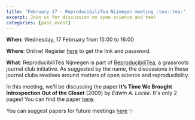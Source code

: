 ```yaml
---
title: "February 17 - ReproducibiliTea Nijmegen meeting :tea::tea:"
excerpt: Join us for discussion on open science and tea!
categories: [past_event]
---
```


**When**: Wednesday, 17 February from 15:00 to 16:00

**Where**: Online! Register [here](https://forms.gle/yWkEznaJthfryYAM6) to get the link and password.

**What**: ReproducibiliTea Nijmegen is part of [ReproducibiliTea](https://reproducibilitea.org/), a grassroots journal club initiative.
As suggested by the name, the discussions in these journal clubs revolves around matters of open science and reproducibility.

In this meeting, we'll be discussing the paper **It’s Time We Brought Introspection Out of the Closet** (2009) by _Edwin A. Locke_. It's only 2 pages!
You can find the paper [here](https://journals.sagepub.com/doi/pdf/10.1111/j.1745-6924.2009.01090.x).

You can suggest papers for future meetings [here](https://docs.google.com/spreadsheets/d/1efHsgzEu9OqKNRk9EARDNL3gBfsPNRgbdt7-PhfWS-U/edit#gid=350301351) :sparkles:
